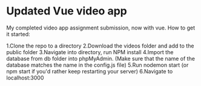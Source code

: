 # Updated Vue video app
My completed video app assignment submission, now with vue.
How to get it started:

  1.Clone the repo to a directory
  2.Download the videos folder and add to the public folder
  3.Navigate into directory, run NPM install
  4.Import the database from db folder into phpMyAdmin. (Make sure that the name of the database matches the name in the config.js file)
  5.Run nodemon start (or npm start if you'd rather keep restarting your server)
  6.Navigate to localhost:3000
